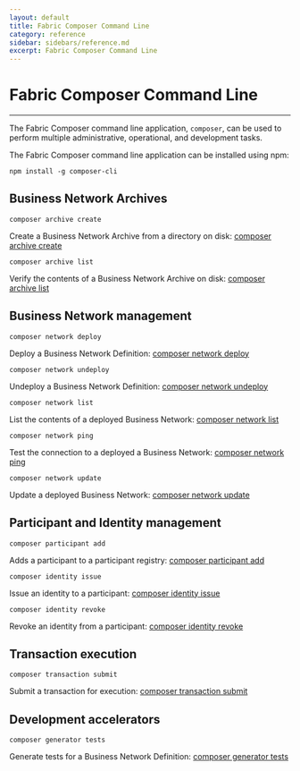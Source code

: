 ```yaml
---
layout: default
title: Fabric Composer Command Line
category: reference
sidebar: sidebars/reference.md
excerpt: Fabric Composer Command Line
---
```


# Fabric Composer Command Line

---

The Fabric Composer command line application, `composer`, can be used to perform multiple
administrative, operational, and development tasks.

The Fabric Composer command line application can be installed using npm:

`npm install -g composer-cli`

## Business Network Archives

`composer archive create`

Create a Business Network Archive from a directory on disk: [composer archive create](./composer.archive.create.md)

`composer archive list`

Verify the contents of a Business Network Archive on disk: [composer archive list](./composer.archive.list.md)

## Business Network management

`composer network deploy`

Deploy a Business Network Definition: [composer network deploy](./composer.network.deploy.md)

`composer network undeploy`

Undeploy a Business Network Definition: [composer network undeploy](./composer.network.undeploy.md)

`composer network list`

List the contents of a deployed Business Network: [composer network list](./composer.network.list.md)

`composer network ping`

Test the connection to a deployed a Business Network: [composer network ping](./composer.network.ping.md)

`composer network update`

Update a deployed Business Network: [composer network update](./composer.network.update.md)

## Participant and Identity management

`composer participant add`

Adds a participant to a participant registry: [composer participant add](./composer.participant.add.md)

`composer identity issue`

Issue an identity to a participant: [composer identity issue](./composer.identity.issue.md)

`composer identity revoke`

Revoke an identity from a participant: [composer identity revoke](./composer.identity.revoke.md)

## Transaction execution

`composer transaction submit`

Submit a transaction for execution: [composer transaction submit](./composer.transaction.submit.md)

## Development accelerators

`composer generator tests`

Generate tests for a Business Network Definition: [composer generator tests](./composer.generator.tests.md)

